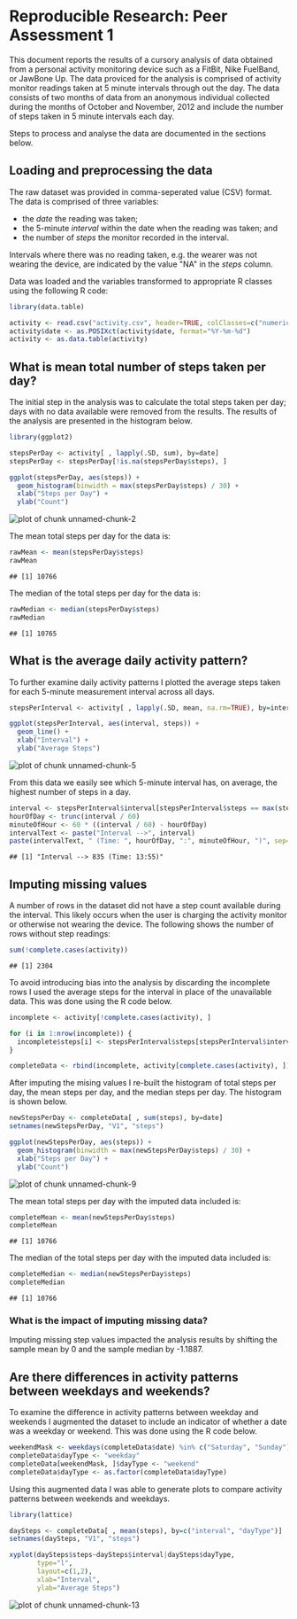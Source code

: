 # Reproducible Research: Peer Assessment 1

This document reports the results of a cursory analysis of data obtained from a personal activity monitoring device such as a FitBit, Nike FuelBand, or JawBone Up. The data proviced for the analysis is comprised of activity monitor readings taken at 5 minute intervals through out the day. The data consists of two months of data from an anonymous individual collected during the months of October and November, 2012 and include the number of steps taken in 5 minute intervals each day.   

Steps to process and analyse the data are documented in the sections below.

## Loading and preprocessing the data

The raw dataset was provided in comma-seperated value (CSV) format. The data is comprised of three variables:

- the *date* the reading was taken;
- the 5-minute *interval* within the date when the reading was taken; and
- the number of *steps* the monitor recorded in the interval.  

Intervals where there was no reading taken, e.g. the wearer was not wearing the device, are indicated by the value "NA" in the *steps* column.

Data was loaded and the variables transformed to appropriate R classes using the following R code:


```r
library(data.table)

activity <- read.csv("activity.csv", header=TRUE, colClasses=c("numeric", "character", "numeric"))
activity$date <- as.POSIXct(activity$date, format="%Y-%m-%d")
activity <- as.data.table(activity)
```

## What is mean total number of steps taken per day?

The initial step in the analysis was to calculate the total steps taken per day; days with no data available were removed from the results. The results of the analysis are presented in the histogram below.


```r
library(ggplot2)

stepsPerDay <- activity[ , lapply(.SD, sum), by=date]
stepsPerDay <- stepsPerDay[!is.na(stepsPerDay$steps), ]

ggplot(stepsPerDay, aes(steps)) + 
  geom_histogram(binwidth = max(stepsPerDay$steps) / 30) +
  xlab("Steps per Day") +
  ylab("Count")
```

![plot of chunk unnamed-chunk-2](figure/unnamed-chunk-2.png) 

The mean total steps per day for the data is:


```r
rawMean <- mean(stepsPerDay$steps)
rawMean
```

```
## [1] 10766
```

The median of the total steps per day for the data is:


```r
rawMedian <- median(stepsPerDay$steps)
rawMedian
```

```
## [1] 10765
```

## What is the average daily activity pattern?

To further examine daily activity patterns I plotted the average steps taken for each 5-minute measurement interval across all days.


```r
stepsPerInterval <- activity[ , lapply(.SD, mean, na.rm=TRUE), by=interval]

ggplot(stepsPerInterval, aes(interval, steps)) + 
  geom_line() +
  xlab("Interval") +
  ylab("Average Steps")
```

![plot of chunk unnamed-chunk-5](figure/unnamed-chunk-5.png) 

From this data we easily see which 5-minute interval has, on average, the highest number of steps in a day.


```r
interval <- stepsPerInterval$interval[stepsPerInterval$steps == max(stepsPerInterval$steps)]
hourOfDay <- trunc(interval / 60)
minuteOfHour <- 60 * ((interval / 60) - hourOfDay)
intervalText <- paste("Interval -->", interval)
paste(intervalText, " (Time: ", hourOfDay, ":", minuteOfHour, ")", sep="")
```

```
## [1] "Interval --> 835 (Time: 13:55)"
```

## Imputing missing values

A number of rows in the dataset did not have a step count available during the interval. This likely occurs when the user is charging the activity monitor or otherwise not wearing the device. The following shows the number of rows without step readings:


```r
sum(!complete.cases(activity))
```

```
## [1] 2304
```

To avoid introducing bias into the analysis by discarding the incomplete rows I used the average steps for the interval in place of the unavailable data. This was done using the R code below.


```r
incomplete <- activity[!complete.cases(activity), ]

for (i in 1:nrow(incomplete)) {
  incomplete$steps[i] <- stepsPerInterval$steps[stepsPerInterval$interval == incomplete$interval[i]]
}

completeData <- rbind(incomplete, activity[complete.cases(activity), ])
```

After imputing the mising values I re-built the histogram of total steps per day, the mean steps per day, and the median steps per day. The histogram is shown below.


```r
newStepsPerDay <- completeData[ , sum(steps), by=date]
setnames(newStepsPerDay, "V1", "steps")

ggplot(newStepsPerDay, aes(steps)) + 
  geom_histogram(binwidth = max(newStepsPerDay$steps) / 30) +
  xlab("Steps per Day") +
  ylab("Count")
```

![plot of chunk unnamed-chunk-9](figure/unnamed-chunk-9.png) 

The mean total steps per day with the imputed data included is:


```r
completeMean <- mean(newStepsPerDay$steps)
completeMean
```

```
## [1] 10766
```

The median of the total steps per day with the imputed data included is:


```r
completeMedian <- median(newStepsPerDay$steps)
completeMedian
```

```
## [1] 10766
```

### What is the impact of imputing missing data?

Imputing missing step values impacted the analysis results by shifting the sample mean by 0 and the sample median by -1.1887.

## Are there differences in activity patterns between weekdays and weekends?

To examine the difference in activity patterns between weekday and weekends I augmented the dataset to include an indicator of whether a date was a weekday or weekend. This was done using the R code below.


```r
weekendMask <- weekdays(completeData$date) %in% c("Saturday", "Sunday")
completeData$dayType <- "weekday"
completeData[weekendMask, ]$dayType <- "weekend"
completeData$dayType <- as.factor(completeData$dayType)
```

Using this augmented data I was able to generate plots to compare activity patterns between weekends and weekdays.


```r
library(lattice)

daySteps <- completeData[ , mean(steps), by=c("interval", "dayType")]
setnames(daySteps, "V1", "steps")

xyplot(daySteps$steps~daySteps$interval|daySteps$dayType, 
       type="l", 
       layout=c(1,2), 
       xlab="Interval", 
       ylab="Average Steps")
```

![plot of chunk unnamed-chunk-13](figure/unnamed-chunk-13.png) 
